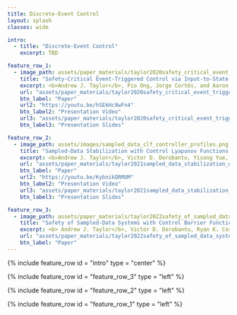 ```yaml
---
title: Discrete-Event Control
layout: splash
classes: wide

intro:
  - title: "Discrete-Event Control"
    excerpt: TBD

feature_row_1:
  - image_path: assets/paper_materials/taylor2020safety_critical_event_triggered_control_via_input_to_state_safe_barrier_functions/cex_both.jpg
    title: "Safety-Critical Event-Triggered Control via Input-to-State Safe Barrier Functions"
    excerpt: <b>Andrew J. Taylor</b>, Pio Ong, Jorge Cortés, and Aaron D. Ames, <i>IEEE Control Systems Letters</i>, vol. 5, no. 3, pp. 749-754, 2021. <br> <br> <b>Abstract:</b> The efficient utilization of available resources while simultaneously achieving control objectives is a primary motivation in the event-triggered control paradigm. In many modern control applications, one such objective is enforcing the safety of a system. The goal of this paper is to carry out this vision by combining event-triggered and safety-critical control design. We discuss how a direct transcription, in the context of safety, of event-triggered methods for stabilization may result in designs that are not implementable on real hardware due to the lack of a minimum interevent time. We provide an example showing this phenomena and, building on the insight gained,  propose an event-triggered control approach via Input-to-State Safe Barrier Functions that achieves safety while ensuring that interevent times are uniformly lower bounded.
    url: "assets/paper_materials/taylor2020safety_critical_event_triggered_control_via_input_to_state_safe_barrier_functions/paper.pdf"
    btn_label: "Paper"
    url2: "https://youtu.be/hSEkHc8wFn4"
    btn_label2: "Presentation Video"
    url3: "assets/paper_materials/taylor2020safety_critical_event_triggered_control_via_input_to_state_safe_barrier_functions/presentation_slides.pdf"
    btn_label3: "Presentation Slides"

feature_row_2:
  - image_path: assets/images/sampled_data_clf_controller_profiles.png
    title: "Sampled-Data Stabilization with Control Lyapunov Functions via Quadratically Constrained Quadratic Programs"
    excerpt: <b>Andrew J. Taylor</b>, Victor D. Dorobantu, Yisong Yue, Paulo Tabuada, and Aaron D. Ames, <i>IEEE Control Systems Letters</i>, vol. 6, pp. 680-685, 2021. <br> <br> <b>Abstract:</b> Controller design for nonlinear systems with Control Lyapunov Function (CLF) based quadratic programs has recently been successfully applied to a diverse set of difficult control tasks. These existing formulations do not address the gap between design with continuous time models and the discrete time sampled implementation of the resulting controllers, often leading to poor performance on hardware platforms. We propose an approach to close this gap by synthesizing sampled-data counterparts to these CLF-based controllers, specified as quadratically constrained quadratic programs (QCQPs). Assuming feedback linearizability and stable zero-dynamics of a system's continuous time model, we derive practical stability guarantees for the resulting sampled-data system. We demonstrate improved performance of the proposed approach over continuous time counterparts in simulation.
    url: "assets/paper_materials/taylor2021sampled_data_stabilization_with_control_lyapunov_functions_via_quadratically_constrained_quadratic_programs/paper.pdf"
    btn_label: "Paper"
    url2: "https://youtu.be/KybnikDRMUM"
    btn_label2: "Presentation Video"
    url3: "assets/paper_materials/taylor2021sampled_data_stabilization_with_control_lyapunov_functions_via_quadratically_constrained_quadratic_programs/presentation_slides.pdf"
    btn_label3: "Presentation Slides"

feature_row_3:
  - image_path: assets/paper_materials/taylor2022safety_of_sampled_data_systems_with_control_barrier_functions_via_approximate_discrete_time_models/proof_figure.jpg
    title: "Safety of Sampled-Data Systems with Control Barrier Functions via Approximate Discrete Time Models"
    excerpt: <b> Andrew J. Taylor</b>, Victor D. Dorobantu, Ryan K. Cosner, Yisong Yue, and Aaron D. Ames, in <i>Proceedings of the IEEE 61st Conference on Decision and Control (CDC)</i>, Cancún, Mexico, 2022. <br> <br> <b>Abstract:</b> Control Barrier Functions (CBFs) have been demonstrated to be powerful tools for safety-critical controller design for nonlinear systems. Existing CBF-based design paradigms do not address the gap between theory (controller design with continuous time models) and practice (the discrete time sampled implementation of the resulting controllers); this can lead to poor closed-loop behavior and violations of safety for hardware instantiations.  We propose an approach to close this gap by synthesizing sampled-data counterparts to these CBF-based controllers using approximate discrete time models and <i>Sampled-Data Control Barrier Functions (SD-CBFs)</i>. Using properties of a system's continuous time model, we establish a relationship between SD-CBFs and a notion of <i>practical safety</i> for sampled-data systems. Furthermore, we construct convex optimization-based controllers that formally endow nonlinear systems with safety guarantees in practice. We demonstrate the efficacy of these controllers in simulation.
    url: "assets/paper_materials/taylor2022safety_of_sampled_data_systems_with_control_barrier_functions_via_approximate_discrete_time_models/paper.pdf"
    btn_label: "Paper"
---
```


{% include feature_row id = "intro" type = "center" %}

{% include feature_row id = "feature_row_3" type = "left" %}

{% include feature_row id = "feature_row_2" type = "left" %}

{% include feature_row id = "feature_row_1" type = "left" %}

